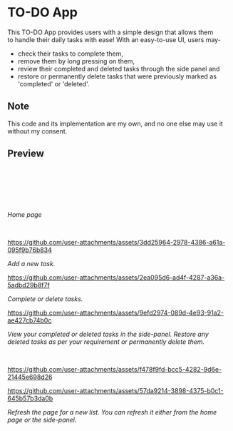 # TO-DO App
This TO-DO App provides users with a simple design that allows them to handle their daily tasks with ease! With an easy-to-use UI, users may-
* check their tasks to complete them,
* remove them by long pressing on them,
* review their completed and deleted tasks through the side panel and
* restore or permanently delete tasks that were previously marked as 'completed' or 'deleted'.

## Note
This code and its implementation are my own, and no one else may use it without my consent.

## Preview

<img src= ![one](https://github.com/user-attachments/assets/7ade2f00-9004-4384-89fe-8d820f51d3f0)
alt>

<img src=![two](https://github.com/user-attachments/assets/468c771e-dcd9-4efd-b44c-0ef6b995512a)
 alt>
 
<img src=![three](https://github.com/user-attachments/assets/7b1e8453-d1c9-474f-905d-12cd69f0961b)
 alt>

<img src= ![four](https://github.com/user-attachments/assets/34d1979b-3a3d-4928-851c-8eceadaccc63)
alt>

<img src= ![five](https://github.com/user-attachments/assets/f7e21bf2-611e-4821-a53f-a1cd3e2d3bb4)
alt>

<img src= ![six](https://github.com/user-attachments/assets/1cde00d8-991f-4f38-a92e-3293fa5f8681)
alt>

<img src=![eight](https://github.com/user-attachments/assets/fc9ce119-8347-41ef-9b45-be84837e8ed5)
 alt>

<em>Home page</em>

<br>

https://github.com/user-attachments/assets/3dd25964-2978-4386-a61a-095f9b76b834

<em>Add a new task.</em>
<br>

https://github.com/user-attachments/assets/2ea095d6-ad4f-4287-a36a-5adbd29b8f7f

<em>Complete or delete tasks.</em>
<br>

https://github.com/user-attachments/assets/9efd2974-089d-4e93-91a2-ae427cb74b0c

<em>View your completed or deleted tasks in the side-panel. Restore any deleted tasks as per your requirement or permanently delete them.</em>

<br>

https://github.com/user-attachments/assets/f478f9fd-bcc5-4282-9d6e-21445e698d26



https://github.com/user-attachments/assets/57da9214-3898-4375-b0c1-645b57b3da0b



<em>Refresh the page for a new list. You can refresh it either from the home page or the side-panel.</em>

